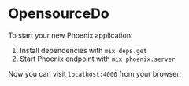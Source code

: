 # OpensourceDo

To start your new Phoenix application:

1. Install dependencies with `mix deps.get`
2. Start Phoenix endpoint with `mix phoenix.server`

Now you can visit `localhost:4000` from your browser.
